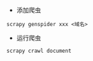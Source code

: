 - 添加爬虫

```shell script
scrapy genspider xxx <域名>
```

- 运行爬虫

```shell script
scrapy crawl document
```